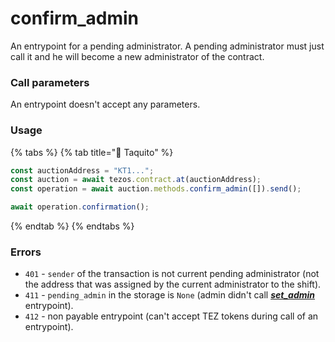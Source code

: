 # confirm\_admin

An entrypoint for a pending administrator. A pending administrator must just call it and he will become a new administrator of the contract.

### Call parameters

An entrypoint doesn't accept any parameters.

### Usage

{% tabs %}
{% tab title="🌮 Taquito" %}
```javascript
const auctionAddress = "KT1...";
const auction = await tezos.contract.at(auctionAddress);
const operation = await auction.methods.confirm_admin([]).send();

await operation.confirmation();
```
{% endtab %}
{% endtabs %}

### Errors

* `401` - `sender` of the transaction is not current pending administrator (not the address that was assigned by the current administrator to the shift).
* `411` - `pending_admin` in the storage is `None` (admin didn't call [_**set\_admin**_](set\_admin.md) entrypoint).
* `412` - non payable entrypoint (can't accept TEZ tokens during call of an entrypoint).

